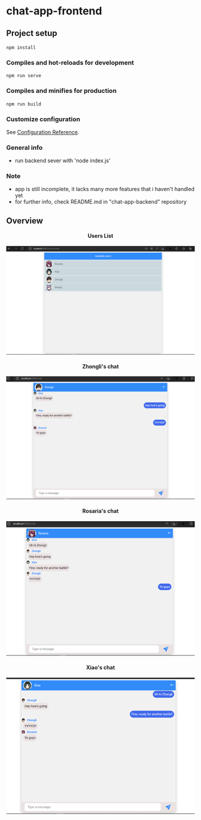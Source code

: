 # chat-app-frontend

## Project setup

```
npm install
```

### Compiles and hot-reloads for development

```
npm run serve
```

### Compiles and minifies for production

```
npm run build
```

### Customize configuration

See [Configuration Reference](https://cli.vuejs.org/config/).

### General info

- run backend sever with 'node index.js'

### Note

- app is still incomplete, it lacks many more features that i haven't handled yet
- for further info, check README.md in "chat-app-backend" repository

## Overview

#### <div align="center">Users List</div>

<div align="center"><img src="public/overview/users-list.png"/></div>

#### <div align="center">Zhongli's chat</div>

<div align="center"><img src="public/overview/zhongli-chat.png"/></div>

#### <div align="center">Rosaria's chat</div>

<div align="center"><img src="public/overview/rosaria-chat.png"/></div>

#### <div align="center">Xiao's chat</div>

<div align="center"><img src="public/overview/xiao-chat.png"/></div>
